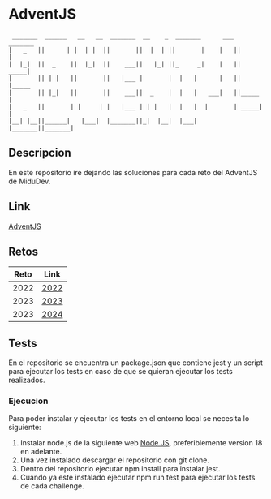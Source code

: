# AdventJS

     _______  ______   __   __  _______  __    _  _______      ___  _______ 
    |   _   ||      | |  | |  ||       ||  |  | ||       |    |   ||       |
    |  |_|  ||  _    ||  |_|  ||    ___||   |_| ||_     _|    |   ||  _____|
    |       || | |   ||       ||   |___ |       |  |   |      |   || |_____ 
    |       || |_|   ||       ||    ___||  _    |  |   |   ___|   ||_____  |
    |   _   ||       | |     | |   |___ | | |   |  |   |  |       | _____| |
    |__| |__||______|   |___|  |_______||_|  |__|  |___|  |_______||_______|

## Descripcion

En este repositorio ire dejando las soluciones para cada reto del AdventJS de MiduDev.

## Link

[AdventJS](https://adventjs.dev/)

## Retos

| Reto | Link |
|---|---|
|2022|[2022](https://github.com/SantiMenendez19/adventjs/tree/main/2022/2022.md)|
|2023|[2023](https://github.com/SantiMenendez19/adventjs/tree/main/2023/2023.md)|
|2023|[2024](https://github.com/SantiMenendez19/adventjs/tree/main/2024/2024.md)|

## Tests

En el repositorio se encuentra un package.json que contiene jest y un script para ejecutar los tests en caso de que se quieran ejecutar los tests realizados.

### Ejecucion

Para poder instalar y ejecutar los tests en el entorno local se necesita lo siguiente:

1. Instalar node.js de la siguiente web [Node JS](https://nodejs.org/es/), preferiblemente version 18 en adelante.
2. Una vez instalado descargar el repositorio con git clone.
3. Dentro del repositorio ejecutar npm install para instalar jest.
4. Cuando ya este instalado ejecutar npm run test para ejecutar los tests de cada challenge.
